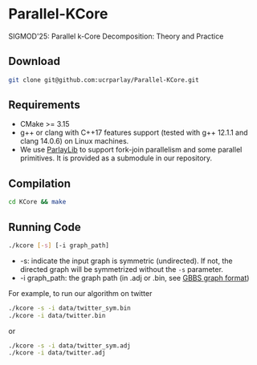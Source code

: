 # Parallel-KCore
SIGMOD'25: Parallel k-Core Decomposition: Theory and Practice

## Download
```bash
git clone git@github.com:ucrparlay/Parallel-KCore.git
```

## Requirements
+ CMake >= 3.15 
+ g++ or clang with C++17 features support (tested with g++ 12.1.1 and clang 14.0.6) on Linux machines.
+ We use [ParlayLib](https://github.com/cmuparlay/parlaylib) to support fork-join parallelism and some parallel primitives. It is provided as a submodule in our repository. 


## Compilation
```bash
cd KCore && make
```

## Running Code
```bash
./kcore [-s] [-i graph_path]
```

+ -s: indicate the input graph is symmetric (undirected). If not, the directed graph will be symmetrized without the `-s` parameter.
+ -i graph_path: the graph path (in .adj or .bin, see [GBBS graph format](https://paralg.github.io/gbbs/docs/formats))

For example, to run our algorithm on twitter
```bash
./kcore -s -i data/twitter_sym.bin
./kcore -i data/twitter.bin
```
or
```bash
./kcore -s -i data/twitter_sym.adj
./kcore -i data/twitter.adj
```
